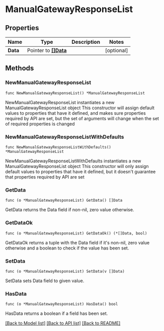 # ManualGatewayResponseList

## Properties

Name | Type | Description | Notes
------------ | ------------- | ------------- | -------------
**Data** | Pointer to [**[]Data**](Data.md) |  | [optional] 

## Methods

### NewManualGatewayResponseList

`func NewManualGatewayResponseList() *ManualGatewayResponseList`

NewManualGatewayResponseList instantiates a new ManualGatewayResponseList object
This constructor will assign default values to properties that have it defined,
and makes sure properties required by API are set, but the set of arguments
will change when the set of required properties is changed

### NewManualGatewayResponseListWithDefaults

`func NewManualGatewayResponseListWithDefaults() *ManualGatewayResponseList`

NewManualGatewayResponseListWithDefaults instantiates a new ManualGatewayResponseList object
This constructor will only assign default values to properties that have it defined,
but it doesn't guarantee that properties required by API are set

### GetData

`func (o *ManualGatewayResponseList) GetData() []Data`

GetData returns the Data field if non-nil, zero value otherwise.

### GetDataOk

`func (o *ManualGatewayResponseList) GetDataOk() (*[]Data, bool)`

GetDataOk returns a tuple with the Data field if it's non-nil, zero value otherwise
and a boolean to check if the value has been set.

### SetData

`func (o *ManualGatewayResponseList) SetData(v []Data)`

SetData sets Data field to given value.

### HasData

`func (o *ManualGatewayResponseList) HasData() bool`

HasData returns a boolean if a field has been set.


[[Back to Model list]](../README.md#documentation-for-models) [[Back to API list]](../README.md#documentation-for-api-endpoints) [[Back to README]](../README.md)


